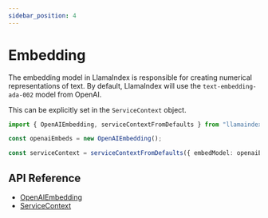 ```yaml
---
sidebar_position: 4
---
```


# Embedding

The embedding model in LlamaIndex is responsible for creating numerical representations of text. By default, LlamaIndex will use the `text-embedding-ada-002` model from OpenAI.

This can be explicitly set in the `ServiceContext` object.

```typescript
import { OpenAIEmbedding, serviceContextFromDefaults } from "llamaindex";

const openaiEmbeds = new OpenAIEmbedding();

const serviceContext = serviceContextFromDefaults({ embedModel: openaiEmbeds });
```

## API Reference

- [OpenAIEmbedding](../api/classes/OpenAIEmbedding.md)
- [ServiceContext](../api/interfaces//ServiceContext.md)

